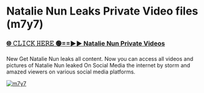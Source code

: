 # Natalie Nun Leaks Private Video files (m7y7)

<h3><a href="https://mediafirerr.pages.dev?q=Natalie+Nun&ref=R42" rel="nofollow">🌐 𝙲𝙻𝙸𝙲𝙺 𝙷𝙴𝚁𝙴 🟢==►► Natalie Nun Private Videos</a></h3>

New Get Natalie Nun leaks all content. Now you can access all videos and pictures of Natalie Nun leaked On Social Media the internet by storm and amazed viewers on various social media platforms.

[![m7y7](https://github.com/user-attachments/assets/26341bd8-4b91-4a20-822e-3fd5d525dd40)](https://mediafirerr.pages.dev?q=Natalie+Nun&ref=R42)

